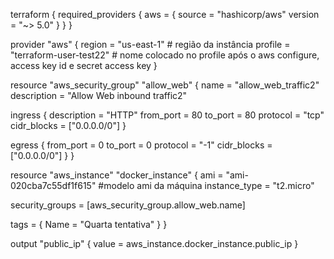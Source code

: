 terraform {
  required_providers {
    aws = {
      source  = "hashicorp/aws"
      version = "~> 5.0"
    }
  }
}

provider "aws" {
  region = "us-east-1" # região da instância
  profile = "terraform-user-test22" # nome colocado no profile após o aws configure, access key id e secret access key
}

resource "aws_security_group" "allow_web" {
  name        = "allow_web_traffic2"
  description = "Allow Web inbound traffic2"

  ingress {
    description = "HTTP"
    from_port   = 80
    to_port     = 80
    protocol    = "tcp"
    cidr_blocks = ["0.0.0.0/0"]
  }

  egress {
    from_port   = 0
    to_port     = 0
    protocol    = "-1"
    cidr_blocks = ["0.0.0.0/0"]
  }
}

resource "aws_instance" "docker_instance" {
  ami           = "ami-020cba7c55df1f615"  #modelo ami da máquina
  instance_type = "t2.micro"

  security_groups = [aws_security_group.allow_web.name]

  tags = {
    Name = "Quarta tentativa"
  }
}

output "public_ip" {
  value = aws_instance.docker_instance.public_ip
}